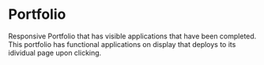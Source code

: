 # Portfolio
Responsive Portfolio that has visible applications that have been completed. This portfolio has functional applications on display that deploys to its idividual page upon clicking. 
